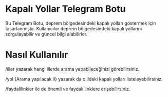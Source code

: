 # Kapalı Yollar Telegram Botu

Bu Telegram Botu, deprem bölgedesindeki kapalı yolları göstermek için tasarlanmıştır. Kullanıcılar deprem bölgedesindeki kapalı yollarını sorgulayabilir ve güncel bilgi alabilirler.
# Nasıl Kullanılır

/iller yazarak hangi illerde arama yapabileceğinizi görebilirsiniz.

/yol {Arama yapılacak il} yazarak da o ildeki kapalı yolları listeleyebilirsiniz.

/faydalilinkler ile de önemli ve faydalı linklere erişebilirsiniz.
